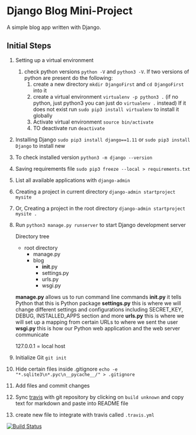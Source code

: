 # Django Blog Mini-Project

A simple blog app written with Django.

## Initial Steps

1. Setting up a virtual environment
    1. check python versions `python -V` and `python3 -V`. If two versions of python are present do the following:
        1. create a new directory `mkdir DjangoFirst` and `cd DjangoFirst` into it
        1. create a virtual environment `virtualenv -p python3 .` (if no python, just python3 you can just do `virtualenv .` instead) If it does not exist run `sudo pip3 install virtualenv` to install it globally
        1. Activate virtual environment `source bin/activate`
        1. TO deactivate run `deactivate`
1. Installing Django `sudo pip3 install django==1.11` or `sudo pip3 install Django` to install new
1. To check installed version `python3 -m django --version`
1. Saving requirements file `sudo pip3 freeze --local > requirements.txt`
1. List all available applications with `django-admin`
1. Creating a project in current directory `django-admin startproject mysite`
1. Or, Creating a project in the root directory `django-admin startproject mysite .`
7. Run `python3 manage.py runserver` to start Django development server

    Directory tree

    - root directory
        - manage.py
        - blog
            - __init__.py
            - settings.py
            - urls.py
            - wsgi.py

    **manage.py** allows us to run command line commands
    **__init.py__** it tells Python that this is Python package
    **settings.py** this is where we will change different settings and configurations including SECRET_KEY, DEBUG, INSTALLED_APPS section and more
    **urls.py** this is where we will set up a mapping from certain URLs to where we sent the user
    **wsgi.py** this is how our Python web application and the web server communicate

    127.0.0.1 = local host

8. Initialize Git `git init`
9. Hide certain files inside .gitignore `echo -e "*.sqlite3\n*.pyc\n__pycache__/" > .gitignore`
10. Add files and commit changes
11. Sync [travis](travis-ci.org) with git repository by clicking on `build unknown` and copy text for markdown and paste into README file
12. create new file to integrate with travis called `.travis.yml`



[![Build Status](https://travis-ci.org/danielsky81/django-blog.svg?branch=master)](https://travis-ci.org/danielsky81/django-blog)